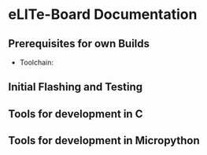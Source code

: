 # eLITe-Board Documentation

## Prerequisites for own Builds
* Toolchain:

## Initial Flashing and Testing

## Tools for development in C

## Tools for development in Micropython
